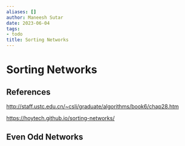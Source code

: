 ```yaml
---
aliases: []
author: Maneesh Sutar
date: 2023-06-04
tags:
- todo
title: Sorting Networks
---
```


# Sorting Networks

## References

<http://staff.ustc.edu.cn/~csli/graduate/algorithms/book6/chap28.htm>

<https://hoytech.github.io/sorting-networks/>

## Even Odd Networks
